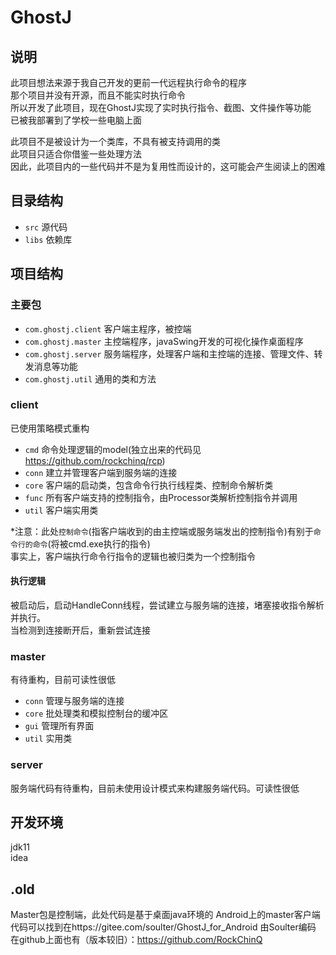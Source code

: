 # GhostJ

## 说明
此项目想法来源于我自己开发的更前一代远程执行命令的程序  
那个项目并没有开源，而且不能实时执行命令  
所以开发了此项目，现在GhostJ实现了实时执行指令、截图、文件操作等功能  
已被我部署到了学校一些电脑上面

此项目不是被设计为一个类库，不具有被支持调用的类  
此项目只适合你借鉴一些处理方法  
因此，此项目内的一些代码并不是为复用性而设计的，这可能会产生阅读上的困难

## 目录结构
- `src` 源代码
- `libs` 依赖库

## 项目结构

### 主要包

- `com.ghostj.client` 客户端主程序，被控端
- `com.ghostj.master` 主控端程序，javaSwing开发的可视化操作桌面程序
- `com.ghostj.server` 服务端程序，处理客户端和主控端的连接、管理文件、转发消息等功能
- `com.ghostj.util` 通用的类和方法

### client

已使用策略模式重构

- `cmd` 命令处理逻辑的model(独立出来的代码见 https://github.com/rockchinq/rcp)
- `conn` 建立并管理客户端到服务端的连接
- `core` 客户端的启动类，包含命令行执行线程类、控制命令解析类
- `func` 所有客户端支持的控制指令，由Processor类解析控制指令并调用
- `util` 客户端实用类

*注意：此处`控制命令`(指客户端收到的由主控端或服务端发出的控制指令)有别于`命令行的命令`(将被cmd.exe执行的指令)  
      事实上，客户端执行命令行指令的逻辑也被归类为一个控制指令

#### 执行逻辑
被启动后，启动HandleConn线程，尝试建立与服务端的连接，堵塞接收指令解析并执行。  
当检测到连接断开后，重新尝试连接

### master

有待重构，目前可读性很低

- `conn` 管理与服务端的连接
- `core` 批处理类和模拟控制台的缓冲区
- `gui` 管理所有界面
- `util` 实用类

### server

服务端代码有待重构，目前未使用设计模式来构建服务端代码。可读性很低

## 开发环境
jdk11  
idea

## .old
Master包是控制端，此处代码是基于桌面java环境的
Android上的master客户端代码可以找到在https://gitee.com/soulter/GhostJ_for_Android
由Soulter编码
在github上面也有（版本较旧）：https://github.com/RockChinQ